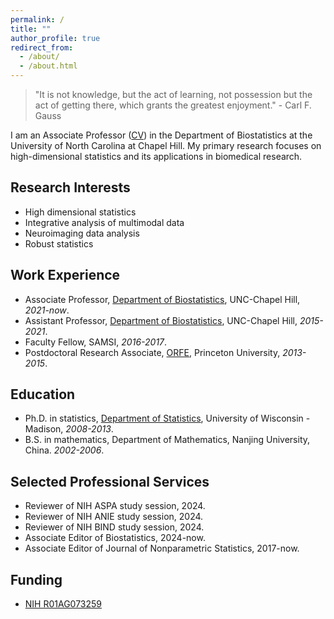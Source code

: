 ```yaml
---
permalink: /
title: ""
author_profile: true
redirect_from: 
  - /about/
  - /about.html
---
```


> "It is not knowledge, but the act of learning, not possession but the act of getting there, which grants the greatest enjoyment." - Carl F. Gauss

I am an Associate Professor ([CV](../files/cv.pdf)) in the Department of Biostatistics at the University of North Carolina
at Chapel Hill. My primary research focuses on high-dimensional statistics and its applications in biomedical research.

## Research Interests
- High dimensional statistics
- Integrative analysis of multimodal data
- Neuroimaging data analysis
- Robust statistics

## Work Experience
- Associate Professor, [Department of Biostatistics](https://sph.unc.edu/bios/biostatistics/), UNC-Chapel Hill,
  _2021-now_.
- Assistant Professor, [Department of Biostatistics](https://sph.unc.edu/bios/biostatistics/), UNC-Chapel Hill, _2015-2021_.
- Faculty Fellow, SAMSI, _2016-2017_.
- Postdoctoral Research Associate, [ORFE](https://orfe.princeton.edu), Princeton University, _2013-2015_.

## Education
- Ph.D. in statistics, [Department of Statistics](https://www.stat.wisc.edu), University of Wisconsin - Madison, _2008-2013_.
- B.S. in mathematics, Department of Mathematics, Nanjing University, China. _2002-2006_.

## Selected Professional Services
- Reviewer of NIH ASPA study session, 2024.
- Reviewer of NIH ANIE study session, 2024.
- Reviewer of NIH BIND study session, 2024.
- Associate Editor of Biostatistics, 2024-now.
- Associate Editor of Journal of Nonparametric Statistics, 2017-now.

## Funding
- [NIH R01AG073259](https://reporter.nih.gov/search/jyn82Da1z0OjuTAGPZz9fQ/project-details/10276798)
